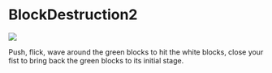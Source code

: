 BlockDestruction2
=====
<img src="https://leapmotion-leapdev-production.s3.amazonaws.com/uploads/library/thumbnail_image/44374ce9-e61e-4cac-a027-bcc841e1c3cf.jpg">

Push, flick, wave around the green blocks to hit the white blocks, close your fist to bring back the green blocks to its initial stage.
